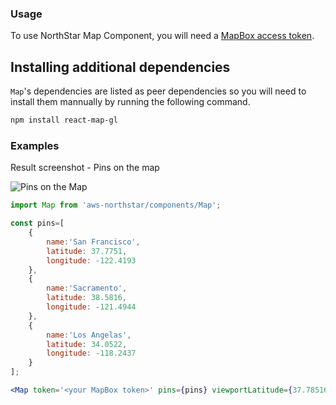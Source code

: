 ### Usage

To use NorthStar Map Component, you will need a <a href="https://docs.mapbox.com/help/getting-started/access-tokens/" target="_blank" rel="noreferrer noopener">MapBox access token</a>.

## Installing additional dependencies

`Map`'s dependencies are listed as peer dependencies so you will need to install them mannually by running the following command.
```bash
npm install react-map-gl
```

### Examples

Result screenshot - Pins on the map

![Pins on the Map](/img/example-map.png "Pins on the Map")

```jsx static
import Map from 'aws-northstar/components/Map';

const pins=[
    {
        name:'San Francisco',
        latitude: 37.7751, 
        longitude: -122.4193
    },
    {
        name:'Sacramento',
        latitude: 38.5816, 
        longitude: -121.4944
    },
    {
        name:'Los Angelas',
        latitude: 34.0522, 
        longitude: -118.2437
    }
];

<Map token='<your MapBox token>' pins={pins} viewportLatitude={37.785164} viewportLongitude={-122.4193}/>

```
